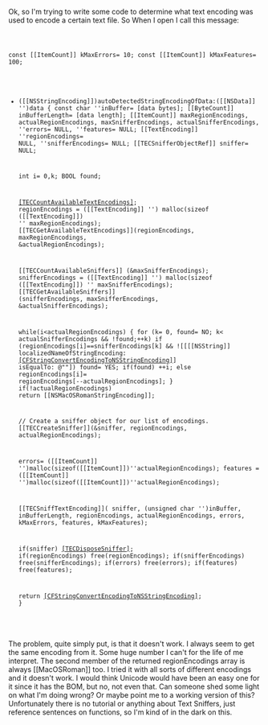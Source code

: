 Ok, so I'm trying to write some code to determine what text encoding was used to encode a certain text file.  So When I open I call this message:

<code>

const [[ItemCount]]		kMaxErrors= 10;
const [[ItemCount]]		kMaxFeatures= 100;

+ ([[NSStringEncoding]])autoDetectedStringEncodingOfData:([[NSData]] '')data
{
    const char	''inBuffer= [data bytes];
    [[ByteCount]]	inBufferLength= [data length];
    [[ItemCount]]	maxRegionEncodings,
                actualRegionEncodings,
                maxSnifferEncodings,
                actualSnifferEncodings,
                ''errors= NULL,
                ''features= NULL;
    [[TextEncoding]]    ''regionEncodings= NULL,
                    ''snifferEncodings= NULL;
    [[TECSnifferObjectRef]] sniffer= NULL;
    
    int i= 0,k;
    BOOL found;
    
    [[TECCountAvailableTextEncodings]](&maxRegionEncodings);
    regionEncodings = ([[TextEncoding]] '') malloc(sizeof ([[TextEncoding]]) '' maxRegionEncodings);
    [[TECGetAvailableTextEncodings]](regionEncodings, maxRegionEncodings, &actualRegionEncodings);
    
    [[TECCountAvailableSniffers]] (&maxSnifferEncodings);
    snifferEncodings = ([[TextEncoding]] '') malloc(sizeof ([[TextEncoding]]) '' maxSnifferEncodings);
    [[TECGetAvailableSniffers]] (snifferEncodings, maxSnifferEncodings, &actualSnifferEncodings);
    
    while(i<actualRegionEncodings)
    {
        for (k= 0, found= NO; k< actualSnifferEncodings && !found;++k)
            if (regionEncodings[i]==snifferEncodings[k] &&
                ![[[[NSString]] localizedNameOfStringEncoding:
                    [[CFStringConvertEncodingToNSStringEncoding]](regionEncodings[i])] isEqualTo: @""])
            	found= YES;
        if(found) ++i;
        else regionEncodings[i]= regionEncodings[--actualRegionEncodings];
    }
    if(!actualRegionEncodings) return [[NSMacOSRomanStringEncoding]];
    
    // Create a sniffer object for our list of encodings.
    [[TECCreateSniffer]](&sniffer, regionEncodings, actualRegionEncodings);
    
    errors= ([[ItemCount]] '')malloc(sizeof([[ItemCount]])''actualRegionEncodings);
    features = ([[ItemCount]] '')malloc(sizeof([[ItemCount]])''actualRegionEncodings);
    
    [[TECSniffTextEncoding]](
        sniffer,
        (unsigned char '')inBuffer,
        inBufferLength,
        regionEncodings,
        actualRegionEncodings,
        errors,
        kMaxErrors,
        features,
        kMaxFeatures);
    
    if(sniffer) [[TECDisposeSniffer]](sniffer);
    if(regionEncodings) free(regionEncodings);
    if(snifferEncodings) free(snifferEncodings);
    if(errors) free(errors);
    if(features) free(features);
    
    return [[CFStringConvertEncodingToNSStringEncoding]](''regionEncodings);
}

</code>

The problem, quite simply put, is that it doesn't work.  I always seem to get the same encoding from it.  Some huge number I can't for the life of me interpret.  The second member of the returned regionEncodings array is always [[MacOSRoman]] too.  I tried it with all sorts of different encodings and it doesn't work.  I would think Unicode would have been an easy one for it since it has the BOM, but no, not even that.  Can someone shed some light on what I'm doing wrong?  Or maybe point me to a working version of this?  Unfortunately there is no tutorial or anything about Text Sniffers, just reference sentences on functions, so I'm kind of in the dark on this.